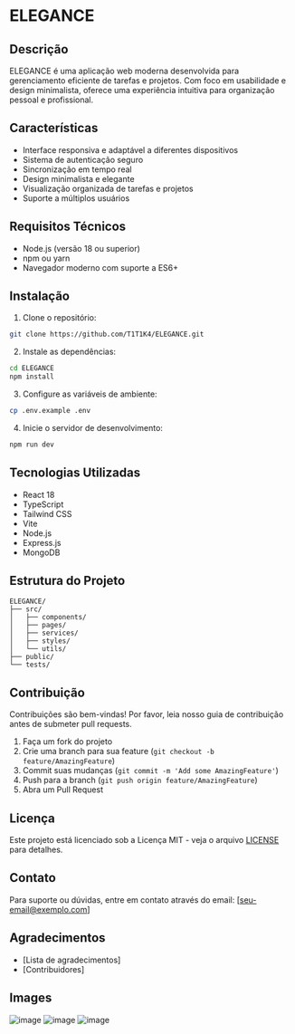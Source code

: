 # ELEGANCE

## Descrição
ELEGANCE é uma aplicação web moderna desenvolvida para gerenciamento eficiente de tarefas e projetos. Com foco em usabilidade e design minimalista, oferece uma experiência intuitiva para organização pessoal e profissional.

## Características
- Interface responsiva e adaptável a diferentes dispositivos
- Sistema de autenticação seguro
- Sincronização em tempo real
- Design minimalista e elegante
- Visualização organizada de tarefas e projetos
- Suporte a múltiplos usuários

## Requisitos Técnicos
- Node.js (versão 18 ou superior)
- npm ou yarn
- Navegador moderno com suporte a ES6+

## Instalação

1. Clone o repositório:
```bash
git clone https://github.com/T1T1K4/ELEGANCE.git
```

2. Instale as dependências:
```bash
cd ELEGANCE
npm install
```

3. Configure as variáveis de ambiente:
```bash
cp .env.example .env
```

4. Inicie o servidor de desenvolvimento:
```bash
npm run dev
```

## Tecnologias Utilizadas
- React 18
- TypeScript
- Tailwind CSS
- Vite
- Node.js
- Express.js
- MongoDB

## Estrutura do Projeto
```
ELEGANCE/
├── src/
│   ├── components/
│   ├── pages/
│   ├── services/
│   ├── styles/
│   └── utils/
├── public/
└── tests/
```

## Contribuição
Contribuições são bem-vindas! Por favor, leia nosso guia de contribuição antes de submeter pull requests.

1. Faça um fork do projeto
2. Crie uma branch para sua feature (`git checkout -b feature/AmazingFeature`)
3. Commit suas mudanças (`git commit -m 'Add some AmazingFeature'`)
4. Push para a branch (`git push origin feature/AmazingFeature`)
5. Abra um Pull Request

## Licença
Este projeto está licenciado sob a Licença MIT - veja o arquivo [LICENSE](LICENSE) para detalhes.

## Contato
Para suporte ou dúvidas, entre em contato através do email: [seu-email@exemplo.com]

## Agradecimentos
- [Lista de agradecimentos]
- [Contribuidores]
## Images

![image](https://github.com/user-attachments/assets/094eb5da-5716-406b-9c7b-207be3d83be8)
![image](https://github.com/user-attachments/assets/41d90b59-9193-4079-a94d-e7ebbca293f8)
![image](https://github.com/user-attachments/assets/ea2d6b77-a99c-4229-a1a3-5ac22233c5f5)


